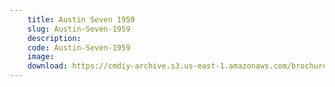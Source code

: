 ```yaml
---
    title: Austin Seven 1959
    slug: Austin-Seven-1959
    description:
    code: Austin-Seven-1959
    image:
    download: https://cmdiy-archive.s3.us-east-1.amazonaws.com/brochures/documents/Austin+Seven+1959.pdf
---
```

<!-- Content of the page -->

##
        